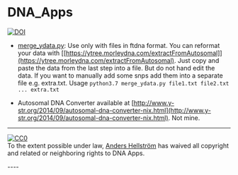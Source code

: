 # DNA_Apps
[![DOI](https://zenodo.org/badge/127520798.svg)](https://zenodo.org/badge/latestdoi/127520798) 

- [merge_ydata.py](http://dna.hellstrom.pw/DNA_Apps/merge_ydata.py ):
Use only with files in ftdna format.
You can reformat your data with [[https://ytree.morleydna.com/extractFromAutosomal]](https://ytree.morleydna.com/extractFromAutosomal). Just copy and paste the data from the last step into a file.
But do not hand edit the data.
If you want to manually add some snps add them into a separate file e.g. extra.txt.
Usage ``` python3.7 merge_ydata.py file1.txt file2.txt ... extra.txt ```

- Autosomal DNA Converter available at [http://www.y-str.org/2014/09/autosomal-dna-converter-nix.html](http://www.y-str.org/2014/09/autosomal-dna-converter-nix.html). Not mine.
----
<p xmlns:dct="http://purl.org/dc/terms/">
  <a rel="license"
     href="http://creativecommons.org/publicdomain/zero/1.0/">
    <img src="http://i.creativecommons.org/p/zero/1.0/88x31.png" style="border-style: none;" alt="CC0" />
  </a>
  <br />
  To the extent possible under law,
  <a rel="dct:publisher"
     href="https://github.com/AndersH3">
    <span property="dct:title">Anders Hellström</span></a>
  has waived all copyright and related or neighboring rights to
  <span property="dct:title">DNA Apps</span>.
</p>
----
